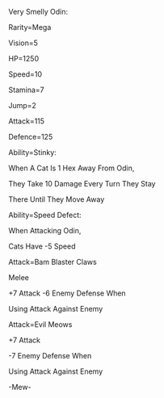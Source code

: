 Very Smelly Odin:

Rarity=Mega

Vision=5

HP=1250

Speed=10

Stamina=7

Jump=2

Attack=115

Defence=125

Ability=Stinky:

When A Cat Is 1 Hex Away From Odin,

They Take 10 Damage Every Turn They Stay

There Until They Move Away

Ability=Speed Defect:

When Attacking Odin,

Cats Have -5 Speed

Attack=Bam Blaster Claws

Melee

+7 Attack
-6 Enemy Defense When 

Using Attack Against Enemy

Attack=Evil Meows

+7 Attack

-7 Enemy Defense When

Using Attack Against Enemy

-Mew-
